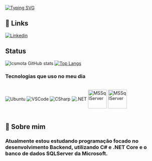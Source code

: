 [![Typing SVG](https://readme-typing-svg.herokuapp.com/?color=00bfbf&size=35&center=true&vCenter=true&width=1000&lines=👋+Olá!+Meu+nome+é+Lucas;Seja+Bem+vindo!+:%29+👋)](https://git.io/typing-svg)
##

## 🔗 Links
[![Linkedin](https://img.shields.io/badge/LinkedIn-0077B5?style=for-the-badge&logo=linkedin&logoColor=white)](https://www.linkedin.com/in/lcsmota)

## Status
![lcsmota GitHub stats](https://github-readme-stats.vercel.app/api?username=lcsmota&show_icons=true&theme=tokyonight)
[![Top Langs](https://github-readme-stats.vercel.app/api/top-langs/?username=lcsmota&layout=compact)](https://github.com/anuraghazra/github-readme-stats)


### Tecnologias que uso no meu dia
<div style="display: inline_block"><br/>
  <img align="center" alt="Ubuntu" src="https://img.shields.io/badge/Ubuntu-E95420?style=for-the-badge&logo=ubuntu&logoColor=white">
  <img align="center" alt="VSCode" src="https://img.shields.io/badge/Visual_Studio_Code-0078D4?style=for-the-badge&logo=visual%20studio%20code&logoColor=white"> 
  <img align="center" alt="CSharp" src="https://img.shields.io/badge/C%23-239120?style=for-the-badge&logo=c-sharp&logoColor=white">
  <img align="center" alt=".NET" src="https://img.shields.io/badge/.NET-5C2D91?style=for-the-badge&logo=.net&logoColor=white">
  <img align="center" alt="MSSqlServer" high="70" width="60" src="https://cdn.jsdelivr.net/gh/devicons/devicon/icons/microsoftsqlserver/microsoftsqlserver-plain-wordmark.svg">
  <img align="center" alt="MSSqlServer" high="70" width="60" src="https://cdn.jsdelivr.net/gh/devicons/devicon/icons/git/git-plain-wordmark.svg">      
</div><br/>

## 🚀 Sobre mim
### Atualmente estou estudando programação focado no desenvolvimento Backend, utilizando C# e .NET Core e o banco de dados SQLServer da Microsoft.

